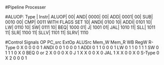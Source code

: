 #Pipeline Processer

#ALUOP:
Type | Instr| ALUOP|
00| AND| 0000|
00| ADD| 0001|
00| SUB| 0010 
00| CMP| 0011 WITH FLAGS SET
10| ANDI| 0100
10| ADDI| 0101
10| LW| 0110
10| SW| 0111
10| BEQ| 1000
01| J| 1001
01| JAL| 1010
11| SLL| 1011
11| SLR| 1100
11| SLLV| 1101
11| SLRV| 1110

#Control Signals
OP	PC_src	ExtOp	ALUSrc	Mem_W	Mem_R	WB	RegW
R-Type	0	X	0	0	0	0	1
ANDI	0	0	1	0	0	0	1
ADDI	0	1	1	0	0	0	1
LW	0	1	1	0	1	1	1
SW	0	1	1	1	0	X	0
BEQ	0 or 2	X	0	0	0	X	0
J	1	X	X	0	0	X	0
JAL	1	X	X	0	0	X	0
S-Type	0	X	2	0	0	0	1

